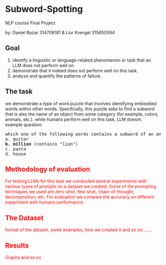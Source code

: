 # Subword-Spotting
NLP course Final Project

by: Daniel Bazar 314708181 & Lior Krengel 315850594

## Goal
1) identify a linguistic or language-related phenomenon or task that an LLM does not perform well on.
2) demonstrate that it indeed does not perform well on this task.
3) analyze and quantify the patterns of failure.

## The task
we demonstrate a type of word puzzle that involves identifying embedded words within other words. Specifically, this puzzle asks to find a subword that is also the name of an object from some category (for example, colors, animals, etc.). while humans perform well on this task, LLM doesnt.  
example question:
<pre>
which one of the following words contains a subword of an animal?
a. guitar
<b>b. million</b> (contains "lion")
c. pasta
d. house
</pre>

<span style="color:red;">
  
## Methodology of evaluation
For testing LLMs for this task we conducted several experiments with various types of prompts on a dataset we created. 
Some of the prompting techniques we used are zero-shot, few-shot, chain-of-thought, decomposition, etc. 
For evaluation we compare the accuracy on different experiment with humans performance.

## The Dataset
format of the dataset, some examples, how we created it and so on........

## Results
Graphs and so on
</span>

